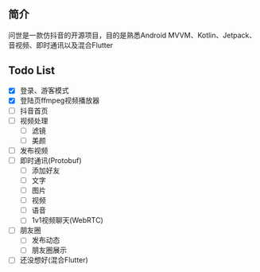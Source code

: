 #
## 简介

问世是一款仿抖音的开源项目，目的是熟悉Android MVVM、Kotlin、Jetpack、音视频、即时通讯以及混合Flutter

## Todo List
- [x] 登录、游客模式
- [x] 登陆页ffmpeg视频播放器
- [ ] 抖音首页
- [ ] 视频处理
    - [ ] 滤镜
    - [ ] 美颜
- [ ] 发布视频
- [ ] 即时通讯(Protobuf)
    - [ ] 添加好友
    - [ ] 文字
    - [ ] 图片
    - [ ] 视频
    - [ ] 语音
    - [ ] 1v1视频聊天(WebRTC)
- [ ] 朋友圈
    - [ ] 发布动态
    - [ ] 朋友圈展示
- [ ] 还没想好(混合Flutter)